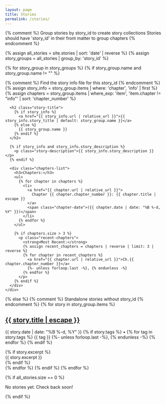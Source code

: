 ```yaml
---
layout: page
title: Stories
permalink: /stories/
---
```


<div class="stories-list">
{% comment %}
  Group stories by story_id to create story collections
  Stories should have 'story_id' in their front matter to group chapters
{% endcomment %}

{% assign all_stories = site.stories | sort: 'date' | reverse %}
{% assign story_groups = all_stories | group_by: 'story_id' %}

{% for story_group in story_groups %}
  {% if story_group.name and story_group.name != "" %}
    <div class="story-collection" id="{{ story_group.name | slugify }}">
      {% comment %} Find the story info file for this story_id {% endcomment %}
      {% assign story_info = story_group.items | where: 'chapter', 'info' | first %}
      {% assign chapters = story_group.items | where_exp: 'item', 'item.chapter != "info"' | sort: 'chapter_number' %}
      
      <h2 class="story-title">
        {% if story_info %}
          <a href="{{ story_info.url | relative_url }}">{{ story_info.story_title | default: story_group.name }}</a>
        {% else %}
          {{ story_group.name }}
        {% endif %}
      </h2>
      
      {% if story_info and story_info.story_description %}
        <p class="story-description">{{ story_info.story_description }}</p>
      {% endif %}
      
      <div class="chapters-list">
        <h3>Chapters:</h3>
        <ul>
          {% for chapter in chapters %}
            <li>
              <a href="{{ chapter.url | relative_url }}">
                Chapter {{ chapter.chapter_number }}: {{ chapter.title | escape }}
              </a>
              <span class="chapter-date">({{ chapter.date | date: "%B %-d, %Y" }})</span>
            </li>
          {% endfor %}
        </ul>
        
        {% if chapters.size > 3 %}
          <p class="recent-chapters">
            <strong>Most Recent:</strong>
            {% assign recent_chapters = chapters | reverse | limit: 3 | reverse %}
            {% for chapter in recent_chapters %}
              <a href="{{ chapter.url | relative_url }}">Ch.{{ chapter.chapter_number }}</a>
              {%- unless forloop.last -%}, {% endunless -%}
            {% endfor %}
          </p>
        {% endif %}
      </div>
    </div>
  {% else %}
    {% comment %} Standalone stories without story_id {% endcomment %}
    {% for story in story_group.items %}
      <article class="standalone-story">
        <h2>
          <a href="{{ story.url | relative_url }}">
            {{ story.title | escape }}
          </a>
        </h2>
        <p class="post-meta">
          <time datetime="{{ story.date | date_to_xmlschema }}">
            {{ story.date | date: "%B %-d, %Y" }}
          </time>
          {% if story.tags %}
            • 
            {% for tag in story.tags %}
              <span class="tag">{{ tag }}</span>
              {%- unless forloop.last -%}, {% endunless -%}
            {% endfor %}
          {% endif %}
        </p>
        {% if story.excerpt %}
          <div class="story-excerpt">
            {{ story.excerpt }}
          </div>
        {% endif %}
      </article>
    {% endfor %}
  {% endif %}
{% endfor %}
</div>

{% if all_stories.size == 0 %}
  <p class="no-content">No stories yet. Check back soon!</p>
{% endif %} 